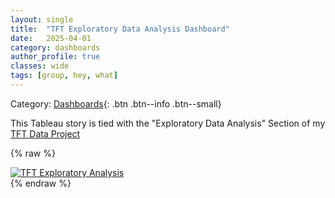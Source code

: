 ```yaml
---
layout: single
title:  "TFT Exploratory Data Analysis Dashboard"
date:   2025-04-01
category: dashboards
author_profile: true
classes: wide
tags: [group, hey, what]
---
```

Category: [Dashboards](https://meng-kiat.github.io/dashboards/){: .btn .btn--info .btn--small}

This Tableau story is tied with the "Exploratory Data Analysis" Section of my [TFT Data Project](https://meng-kiat.github.io/analysis/Analysis-1/#exploratory-data-analysis)

{% raw %}
<div class='tableauPlaceholder' id='viz1744486607139' style='position: relative'><noscript><a href='#'><img alt='TFT Exploratory Analysis ' src='https:&#47;&#47;public.tableau.com&#47;static&#47;images&#47;KG&#47;KG37QR3DK&#47;1_rss.png' style='border: none' /></a></noscript><object class='tableauViz'  style='display:none;'><param name='host_url' value='https%3A%2F%2Fpublic.tableau.com%2F' /> <param name='embed_code_version' value='3' /> <param name='path' value='shared&#47;KG37QR3DK' /> <param name='toolbar' value='yes' /><param name='static_image' value='https:&#47;&#47;public.tableau.com&#47;static&#47;images&#47;KG&#47;KG37QR3DK&#47;1.png' /> <param name='animate_transition' value='yes' /><param name='display_static_image' value='yes' /><param name='display_spinner' value='yes' /><param name='display_overlay' value='yes' /><param name='display_count' value='yes' /><param name='language' value='en-US' /><param name='filter' value='publish=yes' /></object>
</div>                
<script type='text/javascript'>                    
  var divElement = document.getElementById('viz1744486607139');                    
  var vizElement = divElement.getElementsByTagName('object')[0];                    
  vizElement.style.width='1200px';vizElement.style.height='991px';                   
   var scriptElement = document.createElement('script');                    
   scriptElement.src = 'https://public.tableau.com/javascripts/api/viz_v1.js';                    
   vizElement.parentNode.insertBefore(scriptElement, vizElement);                
</script>
{% endraw %}